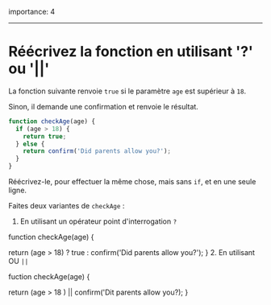 importance: 4

---

# Réécrivez la fonction en utilisant '?' ou '||'

La fonction suivante renvoie `true` si le paramètre `age` est supérieur à `18`.

Sinon, il demande une confirmation et renvoie le résultat.

```js
function checkAge(age) {
  if (age > 18) {
    return true;
  } else {
    return confirm('Did parents allow you?');
  }
}
```

Réécrivez-le, pour effectuer la même chose, mais sans `if`, et en une seule ligne.

Faites deux variantes de `checkAge` :

1. En utilisant un opérateur point d'interrogation `?`

function checkAge(age) {

  return (age > 18) ? true : confirm('Did parents allow you?');
}
2. En utilisant OU `||`

fuction checkAge(age) {

  return (age > 18 ) || confirm('Dit parents allow you?);
}
